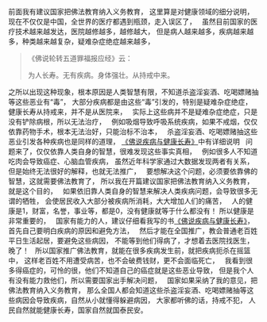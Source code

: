 前面我有建议国家把佛法教育纳入义务教育，
这里算是对健康领域的细分说明，
&nbsp;
现在不仅仅是中国，全世界的医疗都遇到瓶颈，走入误区了，
&nbsp;
虽然目前国家的医疗技术越来越发达，医院越修越多，越修越大，
但是病人越来越多，疾病越来越多，种类越来越复杂，疑难杂症绝症越来越多，
&nbsp;
> 《佛说轮转五道罪福报应经》云：
> 
> 为人长寿。无有疾病。身体强壮。从持戒中来。

之所以出现这种现象，根本原因是人类智慧有限，不知道杀盗淫妄酒、吃喝嫖赌抽等这些恶业有“毒”，
大部分疾病都是由这些“毒”引发的，特别是疑难杂症绝症，
健康长寿从持戒来，并不是从医院来，
&nbsp;
实际上这些病并不是疑难杂症绝症，只是没有铲除病根，所以无法治疗，
&nbsp;
例如吸烟导致呼吸系统疾病，如果不戒烟，仅仅依靠药物手术，根本无法治好，只能治标不治本，
&nbsp;
杀盗淫妄酒、吃喝嫖赌抽这些恶业引发各种疾病也是同样的道理，
[《佛说疾病与健康长寿》](https://www.kancloud.cn/luojiangtao/foshuojiankang)中有详细说明
&nbsp;
问题来了，仅仅依靠人类自身的智慧，很难发现这些事实真相，
&nbsp;
例如很多人不知道吃肉会导致癌症、心脑血管疾病，
虽然近年科学家通过大数据发现两者有关系，但是始终无法很好的解释，也就无法推广，
&nbsp;
要想解决这个问题，必须要依靠佛的智慧，这就需要佛法教育了，
所以我在开篇建议国家把佛法教育纳入义务教育，就是这个目的，
&nbsp;
如果依旧靠人类自身的智慧来解决人类疾病问题，会导致很多无谓的牺牲，
会使居民收入大部分被疾病所消耗，大大增加人们的痛苦，
&nbsp;
人的健康是1，财富，名誉，事业等，都是0，没有健康就等于什么都没有！
所以健康是非常重要的，
&nbsp;
国家有能力的人，建议仔细看我写的书[《佛说疾病与健康长寿》](https://www.kancloud.cn/luojiangtao/foshuojiankang)，首先自己要明白疾病的原因和避免方法，
&nbsp;
然后才能在全国推广，教会普通老百姓平日生活起居，要避免这些病因，
不能等到他们得病了，才想着去医院找医生，晚了！
&nbsp;
所以国家推广佛法教育，就能在很多疾病发生前，就把疾病扼杀在摇篮中，
这样老百姓不用遭受病苦，也不会破费钱财，更不会面临死亡，
&nbsp;
我看到很多得癌症的，可怜的很，他们不知道自己的癌症就是这些恶业导致，
但是我个人有没有能力救他们，所以需要国家出手解决问题，
&nbsp;
国家如果采纳了我的意见，把佛法教育纳入义务教育，
那么全国人都会知道这些杀盗淫妄酒、吃喝嫖赌抽等这些病因会导致疾病，自然从小就懂得躲避病因，
大家都听佛的话，持戒不犯，
人民自然就能健康长寿，国家自然就国泰民安。



